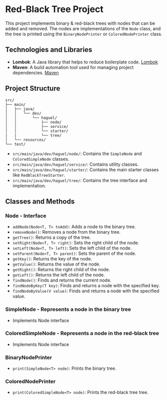 # Red-Black Tree Project

This project implements binary & red-black trees with nodes that can be added and removed. The nodes are implementations of the `Node` class, and the tree is printed using the `BinaryNodePrinter` or `ColoredNodePrinter` class.

## Technologies and Libraries

- **Lombok**: A Java library that helps to reduce boilerplate code. [Lombok](https://projectlombok.org/)
- **Maven**: A build automation tool used for managing project dependencies. [Maven](https://maven.apache.org/)

## Project Structure

```plaintext
src/
├── main/
│   ├── java/
│   │   └── dev/
│   │       └── haguel/
│   │           ├── node/
│   │           ├── service/
│   │           └── starter/
|   |           └── tree/
│   └── resources/
└── test/
```

- `src/main/java/dev/haguel/node/`: Contains the `SimpleNode` and `ColoredSimpleNode` classes.
- `src/main/java/dev/haguel/service/`: Contains utility classes.
- `src/main/java/dev/haguel/starter/`: Contains the main starter classes like `RedBlackTreeStarter`.
- `src/main/java/dev/haguel/tree/`: Contains the tree interface and implementation.

## Classes and Methods

### Node - Interface

- `addNode(Node<T, T> toAdd)`: Adds a node to the binary tree.
- `removeNode()`: Removes a node from the binary tree.
- `getTree()`: Returns a copy of the tree.
- `setRight(Node<T, T> right)`: Sets the right child of the node.
- `setLeft(Node<T, T> left)`: Sets the left child of the node.
- `setParent(Node<T, T> parent)`: Sets the parent of the node.
- `getKey()`: Returns the key of the node.
- `getValue()`: Returns the value of the node.
- `getRight()`: Returns the right child of the node.
- `getLeft()`: Returns the left child of the node.
- `findNode()`: Finds and returns the current node.
- `findNodeByKey(T key)`: Finds and returns a node with the specified key.
- `findNodeByValue(V value)`: Finds and returns a node with the specified value.

### SimpleNode - Represents a node in the binary tree

- Implements Node interface

### ColoredSimpleNode - Represents a node in the red-black tree

- Implements Node interface

### BinaryNodePrinter

- `print(SimpleNode<T> node)`: Prints the binary tree.

### ColoredNodePrinter

- `print(ColoredSimpleNode<T> node)`: Prints the red-black tree tree.